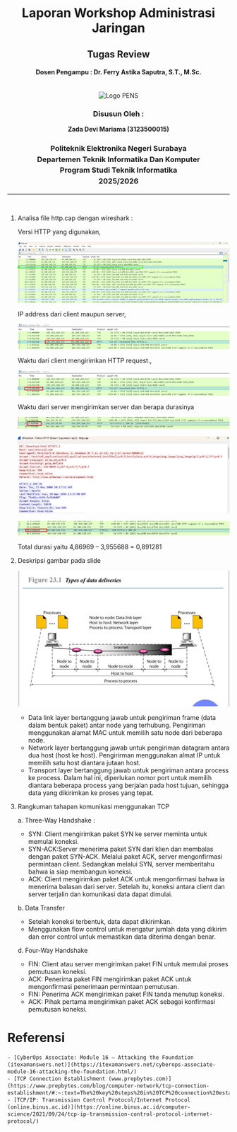<div align="center">
  <h1 style="text-align: center;font-weight: bold">Laporan Workshop Administrasi Jaringan<br></h1>
  <h2 style="text-align: center;">Tugas Review<br></h2>
  <h4 style="text-align: center;">Dosen Pengampu : Dr. Ferry Astika Saputra, S.T., M.Sc.</h4>
</div>
<br />
<div align="center">
  <img src="https://i.ibb.co/DC3QHnM/logo-pens.png" alt="Logo PENS">
  <h3 style="text-align: center;">Disusun Oleh :</h3>
  <p style="text-align: center;">
  <strong>Zada Devi Mariama (3123500015)</strong>
  </p>

<h3 style="text-align: center;line-height: 1.5">Politeknik Elektronika Negeri Surabaya<br>Departemen Teknik Informatika Dan Komputer<br>Program Studi Teknik Informatika<br>2025/2026</h3>
  <hr>
</div>
<br>

1.	Analisa file http.cap dengan wireshark : 

    Versi HTTP yang digunakan, 

    ![img](../assets/week-1/1.png)

    IP address dari client maupun server, 

    ![img](../assets/week-1/2.png)

    Waktu dari client mengirimkan HTTP request., 

    ![img](../assets/week-1/3.png)

    Waktu dari server mengirimkan server dan berapa durasinya 

    ![img](../assets/week-1/4.png)

    ![img](../assets/week-1/5.png)

    ![img](../assets/week-1/6.png)

    Total durasi yaitu 4,86969 – 3,955688 = 0,891281

2.	Deskripsi gambar pada slide

    ![img](../assets/week-1/slide.jpeg)

    * Data link layer bertanggung jawab untuk pengiriman frame (data dalam bentuk paket) antar node yang terhubung. Pengiriman menggunakan alamat MAC untuk memilih satu node dari beberapa node.
    * Network layer bertanggung jawab untuk pengiriman datagram antara dua host (host ke host). Pengirirman menggunakan almat IP untuk memilih satu host diantara jutaan host.
    * Transport layer bertanggung jawab untuk pengiriman antara process ke process. Dalam hal ini, diperlukan nomor port untuk memilih diantara beberapa process yang berjalan pada host tujuan, sehingga data yang dikirimkan ke proses yang tepat.

3.	Rangkuman tahapan komunikasi menggunakan TCP

    a.	Three-Way Handshake :

    - SYN: Client mengirimkan paket SYN ke server meminta untuk memulai koneksi.
    - SYN-ACK:Server menerima paket SYN dari klien dan membalas dengan paket SYN-ACK. Melalui paket ACK, server mengonfirmasi permintaan client. Sedangkan melalui SYN, server memberitahu bahwa ia siap membangun koneksi.
    - ACK: Client mengirimkan paket ACK untuk mengonfirmasi bahwa ia menerima balasan dari server. Setelah itu, koneksi antara client dan server terjalin dan komunikasi data dapat dimulai.

    b.	Data Transfer

    - Setelah koneksi terbentuk, data dapat dikirimkan.
    - Menggunakan flow control untuk mengatur jumlah data yang dikirim dan error control untuk memastikan data diterima dengan benar.

    d.	Four-Way Handshake

    - FIN: Client atau server mengirimkan paket FIN untuk memulai proses pemutusan koneksi.
    - ACK: Penerima paket FIN mengirimkan paket ACK untuk mengonfirmasi penerimaan permintaan pemutusan.
    - FIN: Penerima ACK mengirimkan paket FIN tanda menutup koneksi.
    - ACK: Pihak pertama mengirimkan paket ACK sebagai konfirmasi pemutusan koneksi.

# Referensi

    - [CyberOps Associate: Module 16 – Attacking the Foundation (itexamanswers.net)](https://itexamanswers.net/cyberops-associate-module-16-attacking-the-foundation.html/)
    - [TCP Connection Establishment (www.prepbytes.com)](https://www.prepbytes.com/blog/computer-network/tcp-connection-establishment/#:~:text=The%20key%20steps%20in%20TCP%20connection%20establishment%20are,an%20acknowledgment%20%28ACK%29%20packet%20to%20the%20server.%20/)
    - [TCP/IP: Transmission Control Protocol/Internet Protocol (online.binus.ac.id)](https://online.binus.ac.id/computer-science/2021/09/24/tcp-ip-transmission-control-protocol-internet-protocol/)
